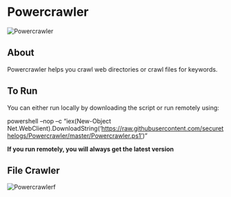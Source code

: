 # Powercrawler


![Powercrawler](https://ctrla1tdel.files.wordpress.com/2020/04/powercr.gif)

## About

Powercrawler helps you crawl web directories or crawl files for keywords. 

## To Run

You can either run locally by downloading the script or run remotely using: 

powershell –nop –c “iex(New-Object Net.WebClient).DownloadString(‘https://raw.githubusercontent.com/securethelogs/Powercrawler/master/Powercrawler.ps1’)”

<b>If you run remotely, you will always get the latest version</b>


## File Crawler

![Powercrawlerf](https://ctrla1tdel.files.wordpress.com/2020/04/too1ldvkzo.gif)
